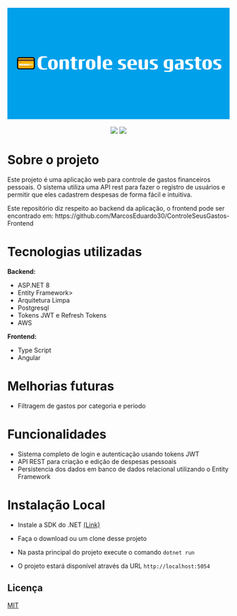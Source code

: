 <p align="center">
  <img src="https://raw.githubusercontent.com/MarcosEduardo30/Banners/refs/heads/main/Controle_seus_gastos%20(2).png">
</p>
<p align="center">
  <img src="https://img.shields.io/badge/C%23-blue">
  <img src="https://img.shields.io/badge/asp.net-darkblue">
</p>



<h1> Sobre o projeto</h1>
<p>
  Este projeto é uma aplicação web para controle de gastos financeiros pessoais. O sistema utiliza uma API rest para fazer o registro de usuários e permitir que eles cadastrem despesas de forma fácil e intuitiva.
</p>
<p>Este repositório diz respeito ao backend da aplicação, o frontend pode ser encontrado em: https://github.com/MarcosEduardo30/ControleSeusGastos-Frontend


<br/>
<h1>Tecnologias utilizadas</h1>

**Backend:**

* ASP.NET 8
* Entity Framework>
* Arquitetura Limpa
* Postgresql
* Tokens JWT e Refresh Tokens
* AWS

**Frontend:**

  * Type Script
  * Angular

<h1>Melhorias futuras</h1>
<ul>
  <li>Filtragem de gastos por categoria e periodo</li>
</ul>

<h1>Funcionalidades</h1>

* Sistema completo de login e autenticação usando tokens JWT
* API REST para criação e edição de despesas pessoais
* Persistencia dos dados em banco de dados relacional utilizando o Entity Framework

<h1>Instalação Local</h1>

* Instale a SDK do .NET  <a href="https://dotnet.microsoft.com/pt-br/download/dotnet"> (Link) </a>

* Faça o download ou um clone desse projeto

* Na pasta principal do projeto execute o comando
``
dotnet run
``

* O projeto estará disponível através da URL `http://localhost:5054`

## Licença

<a href="https://github.com/MarcosEduardo30/BookFinder/blob/master/LICENSE">MIT</a>
